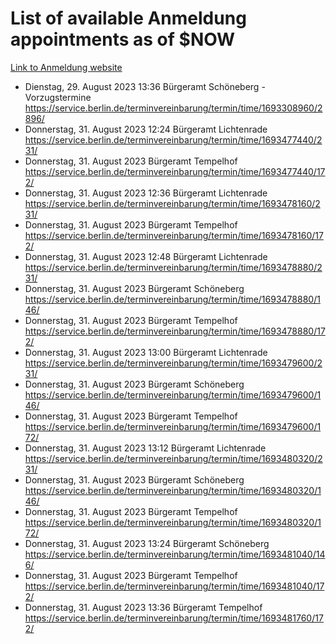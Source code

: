 # List of available Anmeldung appointments as of $NOW
[Link to Anmeldung website](https://service.berlin.de/terminvereinbarung/termin/tag.php?termin=1&anliegen[]=120686&dienstleisterlist=122210,122217,327316,122219,327312,122227,327314,122231,327346,122243,327348,122254,122252,329742,122260,329745,122262,329748,122271,327278,122273,327274,122277,327276,330436,122280,327294,122282,327290,122284,327292,122291,327270,122285,327266,122286,327264,122296,327268,150230,329760,122297,327286,122294,327284,122312,329763,122314,329775,122304,327330,122311,327334,122309,327332,317869,122281,327352,122279,329772,122283,122276,327324,122274,327326,122267,329766,122246,327318,122251,327320,122257,327322,122208,327298,122226,327300&herkunft=http%3A%2F%2Fservice.berlin.de%2Fdienstleistung%2F120686%2F)
- Dienstag, 29. August 2023 13:36 Bürgeramt Schöneberg - Vorzugstermine https://service.berlin.de/terminvereinbarung/termin/time/1693308960/2896/
- Donnerstag, 31. August 2023 12:24 Bürgeramt Lichtenrade https://service.berlin.de/terminvereinbarung/termin/time/1693477440/231/
- Donnerstag, 31. August 2023  Bürgeramt Tempelhof https://service.berlin.de/terminvereinbarung/termin/time/1693477440/172/
- Donnerstag, 31. August 2023 12:36 Bürgeramt Lichtenrade https://service.berlin.de/terminvereinbarung/termin/time/1693478160/231/
- Donnerstag, 31. August 2023  Bürgeramt Tempelhof https://service.berlin.de/terminvereinbarung/termin/time/1693478160/172/
- Donnerstag, 31. August 2023 12:48 Bürgeramt Lichtenrade https://service.berlin.de/terminvereinbarung/termin/time/1693478880/231/
- Donnerstag, 31. August 2023  Bürgeramt Schöneberg https://service.berlin.de/terminvereinbarung/termin/time/1693478880/146/
- Donnerstag, 31. August 2023  Bürgeramt Tempelhof https://service.berlin.de/terminvereinbarung/termin/time/1693478880/172/
- Donnerstag, 31. August 2023 13:00 Bürgeramt Lichtenrade https://service.berlin.de/terminvereinbarung/termin/time/1693479600/231/
- Donnerstag, 31. August 2023  Bürgeramt Schöneberg https://service.berlin.de/terminvereinbarung/termin/time/1693479600/146/
- Donnerstag, 31. August 2023  Bürgeramt Tempelhof https://service.berlin.de/terminvereinbarung/termin/time/1693479600/172/
- Donnerstag, 31. August 2023 13:12 Bürgeramt Lichtenrade https://service.berlin.de/terminvereinbarung/termin/time/1693480320/231/
- Donnerstag, 31. August 2023  Bürgeramt Schöneberg https://service.berlin.de/terminvereinbarung/termin/time/1693480320/146/
- Donnerstag, 31. August 2023  Bürgeramt Tempelhof https://service.berlin.de/terminvereinbarung/termin/time/1693480320/172/
- Donnerstag, 31. August 2023 13:24 Bürgeramt Schöneberg https://service.berlin.de/terminvereinbarung/termin/time/1693481040/146/
- Donnerstag, 31. August 2023  Bürgeramt Tempelhof https://service.berlin.de/terminvereinbarung/termin/time/1693481040/172/
- Donnerstag, 31. August 2023 13:36 Bürgeramt Tempelhof https://service.berlin.de/terminvereinbarung/termin/time/1693481760/172/
